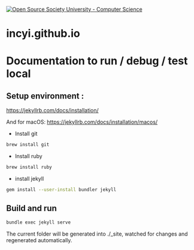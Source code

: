 [![Open Source Society University - Computer Science](https://img.shields.io/badge/OSSU-computer--science-blue.svg)](https://github.com/ossu/computer-science)

# incyi.github.io

# Documentation to run / debug / test local
## Setup environment :
https://jekyllrb.com/docs/installation/

And for macOS:
https://jekyllrb.com/docs/installation/macos/

- Install git
```bash
brew install git
```

- Install ruby
```bash
brew install ruby
```

- install jekyll
```bash
gem install --user-install bundler jekyll
```

## Build and run
```bash
bundle exec jekyll serve
```
 The current folder will be generated into ./_site, watched for changes and regenerated automatically.
